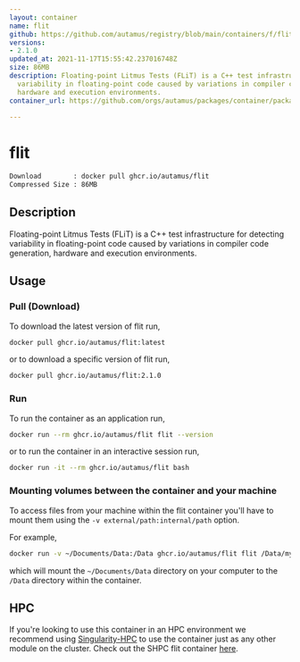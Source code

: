 ```yaml
---
layout: container
name: flit
github: https://github.com/autamus/registry/blob/main/containers/f/flit/spack.yaml
versions:
- 2.1.0
updated_at: 2021-11-17T15:55:42.237016748Z
size: 86MB
description: Floating-point Litmus Tests (FLiT) is a C++ test infrastructure for detecting
  variability in floating-point code caused by variations in compiler code generation,
  hardware and execution environments.
container_url: https://github.com/orgs/autamus/packages/container/package/flit

---
```

# flit
```bash 
Download        : docker pull ghcr.io/autamus/flit
Compressed Size : 86MB
```

## Description
Floating-point Litmus Tests (FLiT) is a C++ test infrastructure for detecting variability in floating-point code caused by variations in compiler code generation, hardware and execution environments.

## Usage
### Pull (Download)
To download the latest version of flit run,

```bash
docker pull ghcr.io/autamus/flit:latest
```

or to download a specific version of flit run,

```bash
docker pull ghcr.io/autamus/flit:2.1.0
```
### Run
To run the container as an application run,
```bash
docker run --rm ghcr.io/autamus/flit flit --version
```

or to run the container in an interactive session run,
```bash
docker run -it --rm ghcr.io/autamus/flit bash
```

### Mounting volumes between the container and your machine
To access files from your machine within the flit container you'll have to mount them using the `-v external/path:internal/path` option.

For example,
```bash
docker run -v ~/Documents/Data:/Data ghcr.io/autamus/flit flit /Data/myData.csv
```
which will mount the `~/Documents/Data` directory on your computer to the `/Data` directory within the container.

## HPC
If you're looking to use this container in an HPC environment we recommend using [Singularity-HPC](https://singularity-hpc.readthedocs.io) to use the container just as any other module on the cluster. Check out the SHPC flit container [here](https://singularityhub.github.io/singularity-hpc/r/ghcr.io-autamus-flit/).